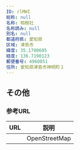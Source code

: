 ```yaml
---
ID: rlMWI
総称: null
名称: 柏樹社
名称読み: null
別名: null
都道府県: 愛知県
区域: 津島市
緯度: 35.1780605
経度: 136.7190123
郵便番号: 4960851
住所: 愛知県津島市神明町１
---
```


## その他

### 参考URL

| URL | 説明          |
| --- | ------------- |
|     | OpenStreetMap |
